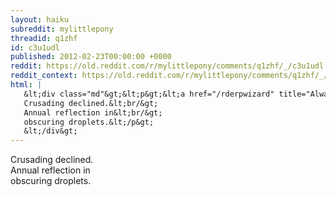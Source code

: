 ```yaml
---
layout: haiku
subreddit: mylittlepony
threadid: q1zhf
id: c3u1udl
published: 2012-02-23T00:00:00 +0000
reddit: https://old.reddit.com/r/mylittlepony/comments/q1zhf/_/c3u1udl
reddit_context: https://old.reddit.com/r/mylittlepony/comments/q1zhf/_/c3u1udl?context=3
html: |
   &lt;div class="md"&gt;&lt;p&gt;&lt;a href="/rderpwizard" title="Always Relevant / Gifted Opportunity / Paper Bag Princess"&gt;&lt;/a&gt;
   Crusading declined.&lt;br/&gt;
   Annual reflection in&lt;br/&gt;
   obscuring droplets.&lt;/p&gt;
   &lt;/div&gt;
---
```


[](/rderpwizard "Always Relevant / Gifted Opportunity / Paper Bag Princess")
Crusading declined.  
Annual reflection in  
obscuring droplets.